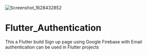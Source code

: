 ![Screenshot_1628432852](https://user-images.githubusercontent.com/41218074/129308499-197546d5-9998-4749-8dea-a7302de7b121.png)
# Flutter_Authentication
This a Flutter build Sign up page using Google Firebase with Email authentication can be used in Flutter projects 
